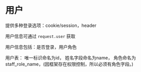 # 用户

提供多种登录选项：cookie/session，header

用户信息可通过 `request.user` 获取

用户信息包括：是否登录，用户角色

用户表：  唯一标识命名为id，
	姓名字段命名为name，
	角色命名为staff_role_name，(因框架存在权限控制，所以必须有角色字段。)

